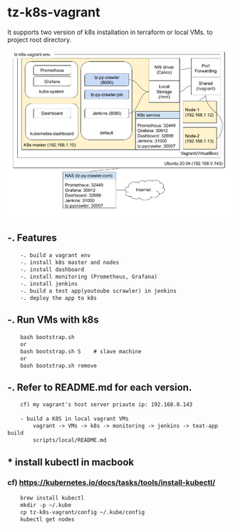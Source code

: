 # tz-k8s-vagrant

It supports two version of k8s installation in terraform or local VMs.
to project root directory. 

![Architecture1](./resource/tz-k8s-vagrant-env.png)

## -. Features 
```
    -. build a vagrant env
    -. install k8s master and nodes
    -. install dashboard
    -. install monitoring (Prometheus, Grafana)
    -. install jenkins
    -. build a test app(youtoube scrawler) in jenkins
    -. deploy the app to k8s 
```

## -. Run VMs with k8s 
``` 
    bash bootstrap.sh
    or
    bash bootstrap.sh S    # slave machine
    or
    bash bootstrap.sh remove
``` 

## -. Refer to README.md for each version.
```
    cf) my vagrant's host server priavte ip: 192.168.0.143

    - build a K8S in local vagrant VMs
        vagrant -> VMs -> k8s -> monitoring -> jenkins -> teat-app build
        scripts/local/README.md
```

## * install kubectl in macbook 
### cf) https://kubernetes.io/docs/tasks/tools/install-kubectl/
``` 
    brew install kubectl
    mkdir -p ~/.kube
    cp tz-k8s-vagrant/config ~/.kube/config
    kubectl get nodes
```


